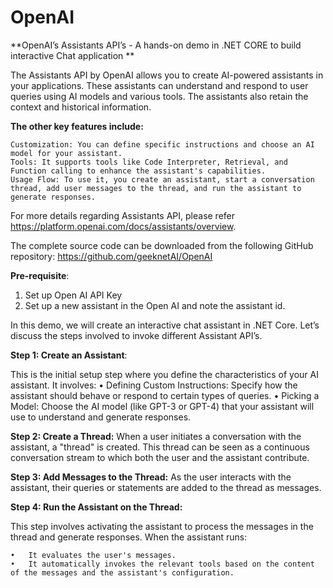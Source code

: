 # OpenAI

**OpenAI’s Assistants API’s - A hands-on demo in .NET CORE to build interactive Chat application **

The Assistants API by OpenAI allows you to create AI-powered assistants in your applications. These assistants can understand and respond to user queries using AI models and various tools. The assistants also retain the context and historical information. 

**The other key features include:**
    
    Customization: You can define specific instructions and choose an AI model for your assistant.
    Tools: It supports tools like Code Interpreter, Retrieval, and Function calling to enhance the assistant's capabilities.
    Usage Flow: To use it, you create an assistant, start a conversation thread, add user messages to the thread, and run the assistant to generate responses.
		
For more details regarding Assistants API, please refer https://platform.openai.com/docs/assistants/overview.

The complete source code can be downloaded from the following GitHub repository: https://github.com/geeknetAI/OpenAI

**Pre-requisite**:

1.	Set up Open AI API Key
2.	Set up a new assistant in the Open AI and note the assistant id.

In this demo, we will create an interactive chat assistant in .NET Core. Let’s discuss the steps involved to invoke different Assistant API’s. 

**Step 1: Create an Assistant**: 

This is the initial setup step where you define the characteristics of your AI assistant. It involves:
•	Defining Custom Instructions: Specify how the assistant should behave or respond to certain types of queries.
•	Picking a Model: Choose the AI model (like GPT-3 or GPT-4) that your assistant will use to understand and generate responses.

**Step 2: Create a Thread:** 
When a user initiates a conversation with the assistant, a "thread" is created. This thread can be seen as a continuous conversation stream to which both the user and the assistant contribute.

**Step 3: Add Messages to the Thread:** 
As the user interacts with the assistant, their queries or statements are added to the thread as messages.

**Step 4: Run the Assistant on the Thread:** 

This step involves activating the assistant to process the messages in the thread and generate responses. When the assistant runs:

    •	It evaluates the user's messages.
    •	It automatically invokes the relevant tools based on the content of the messages and the assistant's configuration.


